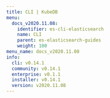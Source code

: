```yaml
---
title: CLI | KubeDB
menu:
  docs_v2020.11.08:
    identifier: es-cli-elasticsearch
    name: CLI
    parent: es-elasticsearch-guides
    weight: 100
menu_name: docs_v2020.11.08
info:
  cli: v0.14.1
  community: v0.14.1
  enterprise: v0.1.1
  installer: v0.14.1
  version: v2020.11.08
---
```


